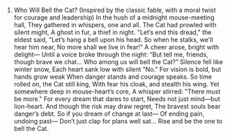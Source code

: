 1. Who Will Bell the Cat?
(Inspired by the classic fable, with a moral twist for courage and leadership)
In the hush of a midnight mouse-meeting hall,
They gathered in whispers, one and all.
The Cat had prowled with silent might,
A ghost in fur, a thief in night.
"Let’s end this dread," the eldest said,
"Let’s hang a bell upon his head.
So when he stalks, we'll hear him near,
No more shall we live in fear!"
A cheer arose, bright with delight—
Until a voice broke through the night:
“But tell me, friends, though brave we chat…
Who among us will bell the Cat?”
Silence fell like winter snow,
Each heart sank low with silent "No."
For vision is bold, but hands grow weak
When danger stands and courage speaks.
So time rolled on, the Cat still king,
With fear his cloak, and stealth his wing.
Yet somewhere deep in mouse-heart’s core,
A whisper stirred: "There must be more."
For every dream that dares to start,
Needs not just mind—but lion-heart.
And though the risk may draw regret,
The bravest souls bear danger’s debt.
So if you dream of change at last—
Of ending pain, undoing past—
Don’t just clap for plans well sat...
Rise and be the one to bell the Cat.
